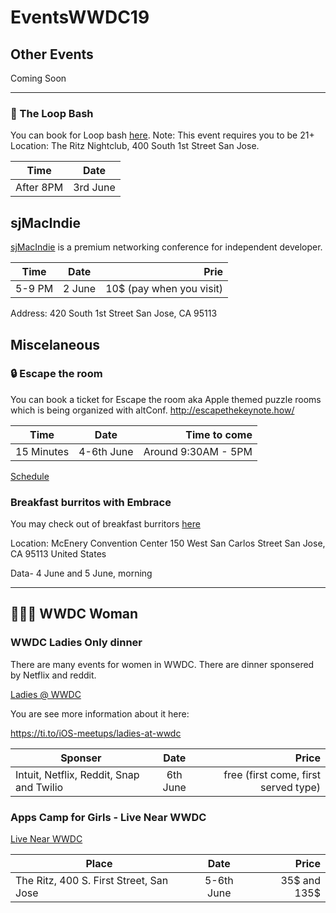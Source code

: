 # EventsWWDC19



## Other Events 

Coming Soon 
__________________________________________________ 


### 🥳 The Loop Bash 
You can book for Loop bash [here](https://ti.to/jim-dalrymple/the-loop-bash-at-wwdc/en). 
Note: This event requires you to be 21+
Location:  The Ritz Nightclub, 400 South 1st Street San Jose. 

| Time        | Date           | 
| ------------- |:-------------:| 
|  After 8PM   | 3rd June  | 

## sjMacIndie 
[sjMacIndie](http://sfmacindie.com/) is a premium networking conference for independent developer. 

| Time        | Date           | Prie |
| ------------- |:-------------:| -----:| 
|  5-9 PM   | 2 June  | 10$ (pay when you visit)|

Address: 
420 South 1st Street San Jose, CA 95113

## Miscelaneous 
### 🔒 Escape the room 

You can book a ticket for Escape the room aka Apple themed puzzle rooms which is being organized with altConf. 
http://escapethekeynote.how/
 
| Time        | Date           | Time to come  |
| ------------- |:-------------:| -----:| 
|  15 Minutes   | 4-6th June  | Around 9:30AM - 5PM |

[Schedule](http://altconf.com/schedule/)

### Breakfast burritos with Embrace 

You may check out of breakfast burritors [here](https://www.eventbrite.com/e/breakfast-burritos-with-embrace-tickets-62308195490?aff=Pete)

Location:
McEnery Convention Center
150 West San Carlos Street
San Jose, CA 95113
United States

Data- 4 June and 5 June, morning

__________________________________________________ 


## 👩🏼‍💻 WWDC Woman 
### WWDC Ladies Only dinner 

There are many events for women in WWDC. There are dinner sponsered by Netflix and reddit. 

[Ladies @ WWDC](https://www.twitter.com/LadiesAtWWDC)

You are see more information about it here: 

https://ti.to/iOS-meetups/ladies-at-wwdc 


| Sponser        | Date           | Price  |
| ------------- |:-------------:| -----:|
|     Intuit, Netflix, Reddit, Snap and Twilio | 6th June  | free (first come, first served type) |


### Apps Camp for Girls - Live Near WWDC 
[Live Near WWDC](https://livenearwwdc.com)

| Place        | Date           | Price  |
| ------------- |:-------------:| -----:|
|  The Ritz, 400 S. First Street, San Jose | 5-6th June  | 35$ and 135$ |

